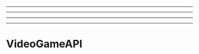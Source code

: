 ----------------------------------------------------
----------------------------------------------------------------------------------------------------
----------------------------------------------------------------------------------------------------
-------------------------------------------------------
# VideoGameAPI
